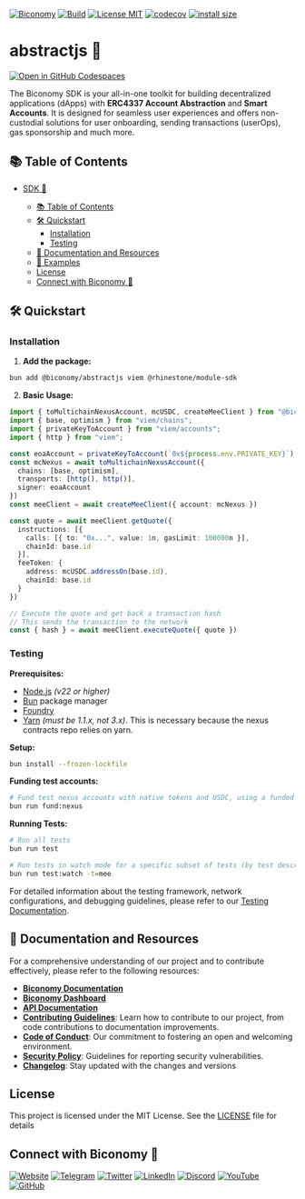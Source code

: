 [![Biconomy](https://img.shields.io/badge/Made_with_%F0%9F%8D%8A_by-Biconomy-ff4e17?style=flat)](https://biconomy.io)
[![Build](https://github.com/bcnmy/abstractjs/actions/workflows/build.yml/badge.svg)](https://github.com/bcnmy/abstractjs/actions)
[![License MIT](https://img.shields.io/badge/License-MIT-blue?&style=flat)](./LICENSE) 
[![codecov](https://codecov.io/github/bcnmy/abstractjs/graph/badge.svg?token=DTdIR5aBDA)](https://codecov.io/github/bcnmy/abstractjs) 
[![install size](https://packagephobia.com/badge?p=@biconomy/abstractjs)](https://packagephobia.com/result?p=@biconomy/abstractjs)

# abstractjs 🚀

[![Open in GitHub Codespaces](https://github.com/codespaces/badge.svg)](https://codespaces.new/bcnmy/abstractjs)

The Biconomy SDK is your all-in-one toolkit for building decentralized applications (dApps) with **ERC4337 Account Abstraction** and **Smart Accounts**. It is designed for seamless user experiences and offers non-custodial solutions for user onboarding, sending transactions (userOps), gas sponsorship and much more.

## 📚 Table of Contents

- [SDK 🚀](#sdk-)

  - [📚 Table of Contents](#-table-of-contents)
  - [🛠️ Quickstart](#-quickstart)
    - [Installation](#installation)
    - [Testing](#testing)
  - [📄 Documentation and Resources](#-documentation-and-resources)
  - [💼 Examples](#-examples)
  - [License](#license)
  - [Connect with Biconomy 🍊](#connect-with-biconomy-)

## 🛠️ Quickstart

### Installation

1. **Add the package:**
```bash
bun add @biconomy/abstractjs viem @rhinestone/module-sdk
```

2. **Basic Usage:**
```typescript
import { toMultichainNexusAccount, mcUSDC, createMeeClient } from "@biconomy/abstractjs";
import { base, optimism } from "viem/chains";
import { privateKeyToAccount } from "viem/accounts";
import { http } from "viem";

const eoaAccount = privateKeyToAccount(`0x${process.env.PRIVATE_KEY}`)
const mcNexus = await toMultichainNexusAccount({
  chains: [base, optimism],
  transports: [http(), http()],
  signer: eoaAccount
})
const meeClient = await createMeeClient({ account: mcNexus })

const quote = await meeClient.getQuote({
  instructions: [{
    calls: [{ to: "0x...", value: 1n, gasLimit: 100000n }],
    chainId: base.id
  }],
  feeToken: {
    address: mcUSDC.addressOn(base.id),
    chainId: base.id
  }
})

// Execute the quote and get back a transaction hash
// This sends the transaction to the network
const { hash } = await meeClient.executeQuote({ quote })
```

### Testing

**Prerequisites:**
- [Node.js](https://nodejs.org/en/download/package-manager) *(v22 or higher)*
- [Bun](https://bun.sh/) package manager
- [Foundry](https://book.getfoundry.sh/getting-started/installation)
- [Yarn](https://www.npmjs.com/package/yarn) *(must be 1.1.x, not 3.x)*. This is necessary because the nexus contracts repo relies on yarn.

**Setup:**
```bash
bun install --frozen-lockfile
```

**Funding test accounts:**

```bash
# Fund test nexus accounts with native tokens and USDC, using a funded PRIVATE_KEY master account
bun run fund:nexus
```

**Running Tests:**
```bash
# Run all tests
bun run test

# Run tests in watch mode for a specific subset of tests (by test description)
bun run test:watch -t=mee
```

For detailed information about the testing framework, network configurations, and debugging guidelines, please refer to our [Testing Documentation](./src/test/README.md).

## 📄 Documentation and Resources

For a comprehensive understanding of our project and to contribute effectively, please refer to the following resources:

- [**Biconomy Documentation**](https://docs.biconomy.io)
- [**Biconomy Dashboard**](https://dashboard.biconomy.io)
- [**API Documentation**](https://bcnmy.github.io/abstractjs)
- [**Contributing Guidelines**](./CONTRIBUTING.md): Learn how to contribute to our project, from code contributions to documentation improvements.
- [**Code of Conduct**](./CODE_OF_CONDUCT.md): Our commitment to fostering an open and welcoming environment.
- [**Security Policy**](./SECURITY.md): Guidelines for reporting security vulnerabilities.
- [**Changelog**](./CHANGELOG.md): Stay updated with the changes and versions

## License

This project is licensed under the MIT License. See the [LICENSE](./LICENSE) file for details

## Connect with Biconomy 🍊

[![Website](https://img.shields.io/badge/🍊-Website-ff4e17?style=for-the-badge&logoColor=white)](https://biconomy.io) [![Telegram](https://img.shields.io/badge/Telegram-2CA5E0?style=for-the-badge&logo=telegram&logoColor=white)](https://t.me/biconomy) [![Twitter](https://img.shields.io/badge/Twitter-1DA1F2?style=for-the-badge&logo=twitter&logoColor=white)](https://twitter.com/biconomy) [![LinkedIn](https://img.shields.io/badge/LinkedIn-0077B5?style=for-the-badge&logo=linkedin&logoColor=white)](https://www.linkedin.com/company/biconomy) [![Discord](https://img.shields.io/badge/Discord-7289DA?style=for-the-badge&logo=discord&logoColor=white)](https://discord.gg/biconomy) [![YouTube](https://img.shields.io/badge/YouTube-FF0000?style=for-the-badge&logo=youtube&logoColor=white)](https://www.youtube.com/channel/UC0CtA-Dw9yg-ENgav_VYjRw) [![GitHub](https://img.shields.io/badge/GitHub-181717?style=for-the-badge&logo=github&logoColor=white)](https://github.com/bcnmy/)